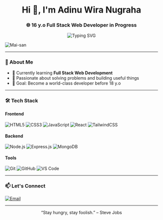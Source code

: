 <h1 align="center">Hi 👋, I'm Adinu Wira Nugraha</h1>
<h3 align="center">🌐 16 y.o Full Stack Web Developer in Progress</h3>

<p align="center">
  <img src="https://readme-typing-svg.herokuapp.com?font=Fira+Code&duration=3000&pause=1000&color=00F7FF&center=true&vCenter=true&width=435&lines=Building+the+future+with+code.;Learning+Full+Stack+Web+Development.;Let%27s+connect!+%F0%9F%91%8B" alt="Typing SVG" />
</p>

![Mai-san]([link-atau-path-ke-gif](https://pin.it/6IiclnI3q))

---

### 🧠 About Me
- 🔭 Currently learning **Full Stack Web Development**
- 🧩 Passionate about solving problems and building useful things
- 🎯 Goal: Become a world-class developer before 18 y.o

---

### 🛠️ Tech Stack
#### Frontend
![HTML5](https://img.shields.io/badge/HTML5-E34F26?style=flat&logo=html5&logoColor=white)
![CSS3](https://img.shields.io/badge/CSS3-1572B6?style=flat&logo=css3&logoColor=white)
![JavaScript](https://img.shields.io/badge/JavaScript-F7DF1E?style=flat&logo=javascript&logoColor=black)
![React](https://img.shields.io/badge/React-20232A?style=flat&logo=react&logoColor=61DAFB)
![TailwindCSS](https://img.shields.io/badge/TailwindCSS-06B6D4?style=flat&logo=tailwind-css&logoColor=white)

#### Backend
![Node.js](https://img.shields.io/badge/Node.js-339933?style=flat&logo=nodedotjs&logoColor=white)
![Express.js](https://img.shields.io/badge/Express.js-000000?style=flat&logo=express&logoColor=white)
![MongoDB](https://img.shields.io/badge/MongoDB-4EA94B?style=flat&logo=mongodb&logoColor=white)

#### Tools
![Git](https://img.shields.io/badge/Git-F05032?style=flat&logo=git&logoColor=white)
![GitHub](https://img.shields.io/badge/GitHub-181717?style=flat&logo=github&logoColor=white)
![VS Code](https://img.shields.io/badge/VS%20Code-007ACC?style=flat&logo=visual-studio-code&logoColor=white)

---

### 📫 Let's Connect
[![Email](https://img.shields.io/badge/Email-D14836?style=flat&logo=gmail&logoColor=white)](mailto:adinuwiranugraha99@gmail.com)

---
<p align="center">“Stay hungry, stay foolish.” – Steve Jobs</p>


<!--
**adinu99/adinu99** is a ✨ _special_ ✨ repository because its `README.md` (this file) appears on your GitHub profile.

Here are some ideas to get you started:

- 🔭 I’m currently working on ...
- 🌱 I’m currently learning ...
- 👯 I’m looking to collaborate on ...
- 🤔 I’m looking for help with ...
- 💬 Ask me about ...
- 📫 How to reach me: ...
- 😄 Pronouns: ...
- ⚡ Fun fact: ...
-->
